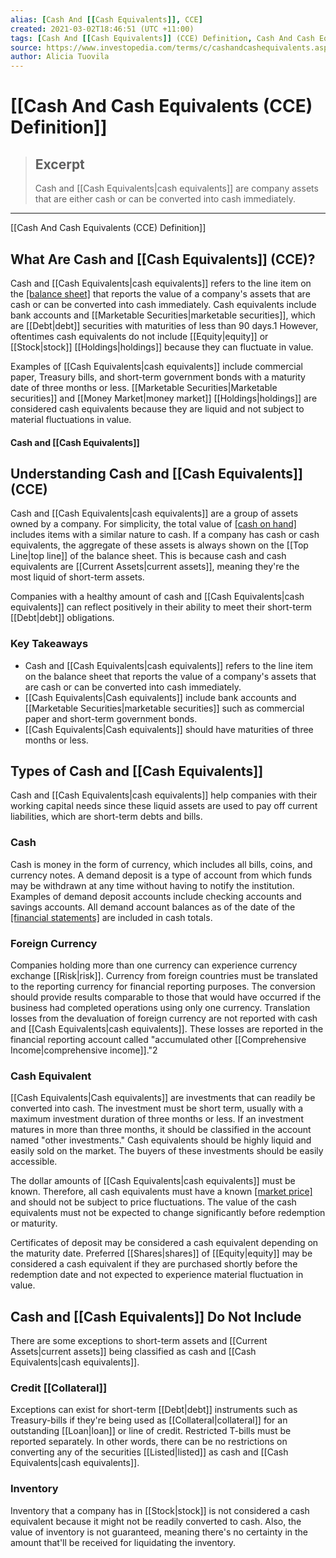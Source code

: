 ```yaml
---
alias: [Cash And [[Cash Equivalents]], CCE]
created: 2021-03-02T18:46:51 (UTC +11:00)
tags: [Cash And [[Cash Equivalents]] (CCE) Definition, Cash And Cash Equivalents (CCE) Definition]
source: https://www.investopedia.com/terms/c/cashandcashequivalents.asp
author: Alicia Tuovila
---
```


# [[Cash And Cash Equivalents (CCE) Definition]]

> ## Excerpt
> Cash and [[Cash Equivalents|cash equivalents]] are company assets that are either cash or can be converted into cash immediately.

---

[[Cash And Cash Equivalents (CCE) Definition]]
## What Are Cash and [[Cash Equivalents]] (CCE)?

Cash and [[Cash Equivalents|cash equivalents]] refers to the line item on the [[balance sheet]](https://www.investopedia.com/terms/b/balancesheet.asp) that reports the value of a company's assets that are cash or can be converted into cash immediately. Cash equivalents include bank accounts and [[Marketable Securities|marketable securities]], which are [[Debt|debt]] securities with maturities of less than 90 days.1 However, oftentimes cash equivalents do not include [[Equity|equity]] or [[Stock|stock]] [[Holdings|holdings]] because they can fluctuate in value.

Examples of [[Cash Equivalents|cash equivalents]] include commercial paper, Treasury bills, and short-term government bonds with a maturity date of three months or less. [[Marketable Securities|Marketable securities]] and [[Money Market|money market]] [[Holdings|holdings]] are considered cash equivalents because they are liquid and not subject to material fluctuations in value.

#### Cash and [[Cash Equivalents]]

## Understanding Cash and [[Cash Equivalents]] (CCE)

Cash and [[Cash Equivalents|cash equivalents]] are a group of assets owned by a company. For simplicity, the total value of [[cash on hand]](https://www.investopedia.com/terms/c/cash_position.asp) includes items with a similar nature to cash. If a company has cash or cash equivalents, the aggregate of these assets is always shown on the [[Top Line|top line]] of the balance sheet. This is because cash and cash equivalents are [[Current Assets|current assets]], meaning they're the most liquid of short-term assets.

Companies with a healthy amount of cash and [[Cash Equivalents|cash equivalents]] can reflect positively in their ability to meet their short-term [[Debt|debt]] obligations.

### Key Takeaways

-   Cash and [[Cash Equivalents|cash equivalents]] refers to the line item on the balance sheet that reports the value of a company's assets that are cash or can be converted into cash immediately.
-   [[Cash Equivalents|Cash equivalents]] include bank accounts and [[Marketable Securities|marketable securities]] such as commercial paper and short-term government bonds.
-   [[Cash Equivalents|Cash equivalents]] should have maturities of three months or less.

## Types of Cash and [[Cash Equivalents]]

Cash and [[Cash Equivalents|cash equivalents]] help companies with their working capital needs since these liquid assets are used to pay off current liabilities, which are short-term debts and bills.

### Cash

Cash is money in the form of currency, which includes all bills, coins, and currency notes. A demand deposit is a type of account from which funds may be withdrawn at any time without having to notify the institution. Examples of demand deposit accounts include checking accounts and savings accounts. All demand account balances as of the date of the [[financial statements]](https://www.investopedia.com/terms/f/financial-statements.asp) are included in cash totals.

### Foreign Currency

Companies holding more than one currency can experience currency exchange [[Risk|risk]]. Currency from foreign countries must be translated to the reporting currency for financial reporting purposes. The conversion should provide results comparable to those that would have occurred if the business had completed operations using only one currency. Translation losses from the devaluation of foreign currency are not reported with cash and [[Cash Equivalents|cash equivalents]]. These losses are reported in the financial reporting account called "accumulated other [[Comprehensive Income|comprehensive income]]."2

### Cash Equivalent

[[Cash Equivalents|Cash equivalents]] are investments that can readily be converted into cash. The investment must be short term, usually with a maximum investment duration of three months or less. If an investment matures in more than three months, it should be classified in the account named "other investments." Cash equivalents should be highly liquid and easily sold on the market. The buyers of these investments should be easily accessible.

The dollar amounts of [[Cash Equivalents|cash equivalents]] must be known. Therefore, all cash equivalents must have a known [[market price]](https://www.investopedia.com/terms/m/market-price.asp) and should not be subject to price fluctuations. The value of the cash equivalents must not be expected to change significantly before redemption or maturity.

Certificates of deposit may be considered a cash equivalent depending on the maturity date. Preferred [[Shares|shares]] of [[Equity|equity]] may be considered a cash equivalent if they are purchased shortly before the redemption date and not expected to experience material fluctuation in value.

## Cash and [[Cash Equivalents]] Do Not Include

There are some exceptions to short-term assets and [[Current Assets|current assets]] being classified as cash and [[Cash Equivalents|cash equivalents]].

### Credit [[Collateral]]

Exceptions can exist for short-term [[Debt|debt]] instruments such as Treasury-bills if they're being used as [[Collateral|collateral]] for an outstanding [[Loan|loan]] or line of credit. Restricted T-bills must be reported separately. In other words, there can be no restrictions on converting any of the securities [[Listed|listed]] as cash and [[Cash Equivalents|cash equivalents]].

### Inventory

Inventory that a company has in [[Stock|stock]] is not considered a cash equivalent because it might not be readily converted to cash. Also, the value of inventory is not guaranteed, meaning there's no certainty in the amount that'll be received for liquidating the inventory.
